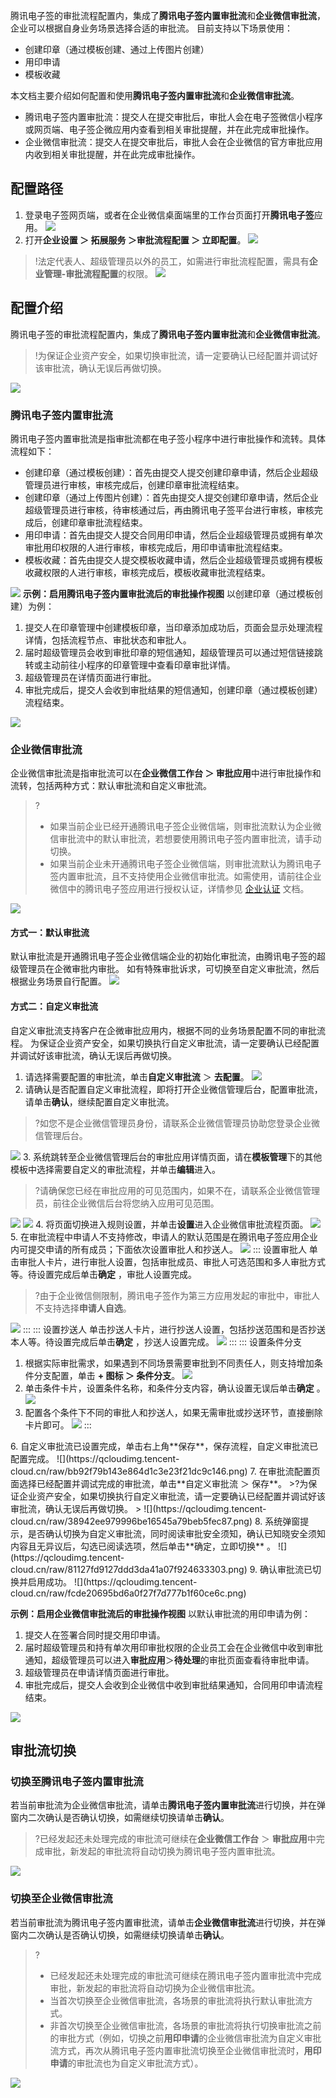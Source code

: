 腾讯电子签的审批流程配置内，集成了**腾讯电子签内置审批流**和**企业微信审批流**，企业可以根据自身业务场景选择合适的审批流。
目前支持以下场景使用：
- 创建印章（通过模板创建、通过上传图片创建）
- 用印申请
- 模板收藏

本文档主要介绍如何配置和使用**腾讯电子签内置审批流**和**企业微信审批流**。
- 腾讯电子签内置审批流：提交人在提交审批后，审批人会在电子签微信小程序或网页端、电子签企微应用内查看到相关审批提醒，并在此完成审批操作。
- 企业微信审批流：提交人在提交审批后，审批人会在企业微信的官方审批应用内收到相关审批提醒，并在此完成审批操作。

## 配置路径
1. 登录电子签网页端，或者在企业微信桌面端里的工作台页面打开**腾讯电子签**应用。
![](https://qcloudimg.tencent-cloud.cn/raw/08c74c6602612bcac6875ad655f1cbec.png)
2. 打开**企业设置 ＞ 拓展服务 ＞审批流程配置 ＞ 立即配置**。
![](https://qcloudimg.tencent-cloud.cn/raw/dbfda9e6f63de03a5a533ae7b452904b.png)

>!法定代表人、超级管理员以外的员工，如需进行审批流程配置，需具有**企业管理-审批流程配置**的权限。
![](https://qcloudimg.tencent-cloud.cn/raw/9ac96daf86335c39da095009bdd63a12.png)

## 配置介绍
腾讯电子签的审批流程配置内，集成了**腾讯电子签内置审批流**和**企业微信审批流**。
>!为保证企业资产安全，如果切换审批流，请一定要确认已经配置并调试好该审批流，确认无误后再做切换。

![](https://qcloudimg.tencent-cloud.cn/raw/d3520a44fdae90dda481ffe2b9ac52dc.png)

### 腾讯电子签内置审批流
腾讯电子签内置审批流是指审批流都在电子签小程序中进行审批操作和流转。具体流程如下：
- 创建印章（通过模板创建）：首先由提交人提交创建印章申请，然后企业超级管理员进行审核，审核完成后，创建印章审批流程结束。
- 创建印章（通过上传图片创建）：首先由提交人提交创建印章申请，然后企业超级管理员进行审核，待审核通过后，再由腾讯电子签平台进行审核，审核完成后，创建印章审批流程结束。
- 用印申请：首先由提交人提交合同用印申请，然后企业超级管理员或拥有单次审批用印权限的人进行审核，审核完成后，用印申请审批流程结束。
- 模板收藏：首先由提交人提交模板收藏申请，然后企业超级管理员或拥有模板收藏权限的人进行审核，审核完成后，模板收藏审批流程结束。

![](https://qcloudimg.tencent-cloud.cn/raw/d931c577e66ba2f0479de9dcb61dc180.png)
**示例：启用腾讯电子签内置审批流后的审批操作视图**
以创建印章（通过模板创建）为例：
1. 提交人在印章管理中创建模板印章，当印章添加成功后，页面会显示处理流程详情，包括流程节点、审批状态和审批人。
2. 届时超级管理员会收到审批印章的短信通知，超级管理员可以通过短信链接跳转或主动前往小程序的印章管理中查看印章审批详情。
3. 超级管理员在详情页面进行审批。
4. 审批完成后，提交人会收到审批结果的短信通知，创建印章（通过模板创建）流程结束。

![](https://qcloudimg.tencent-cloud.cn/raw/1139061856ee1f248e40d47f1f8932d0.png)

### 企业微信审批流
企业微信审批流是指审批流可以在**企业微信工作台 ＞ 审批应用**中进行审批操作和流转，包括两种方式：默认审批流和自定义审批流。

>?
> - 如果当前企业已经开通腾讯电子签企业微信端，则审批流默认为企业微信审批流中的默认审批流，若想要使用腾讯电子签内置审批流，请手动切换。
> - 如果当前企业未开通腾讯电子签企业微信端，则审批流默认为腾讯电子签内置审批流，且不支持使用企业微信审批流。如需使用，请前往企业微信中的腾讯电子签应用进行授权认证，详情参见 [企业认证](https://cloud.tencent.com/document/product/1323/58492) 文档。

![](https://qcloudimg.tencent-cloud.cn/raw/aeea4740e8c9f5de83c7f6cfaef6f6c0.png)

#### 方式一：默认审批流
默认审批流是开通腾讯电子签企业微信端企业的初始化审批流，由腾讯电子签的超级管理员在企微审批内审批。
如有特殊审批诉求，可切换至自定义审批流，然后根据业务场景自行配置。
![](https://qcloudimg.tencent-cloud.cn/raw/8ce948c38880b9b7f3593b174e6a9f7f.png)

#### 方式二：自定义审批流
自定义审批流支持客户在企微审批应用内，根据不同的业务场景配置不同的审批流程。
为保证企业资产安全，如果切换执行自定义审批流，请一定要确认已经配置并调试好该审批流，确认无误后再做切换。
1. 请选择需要配置的审批流，单击**自定义审批流** ＞ **去配置**。
![](https://qcloudimg.tencent-cloud.cn/raw/7eb21635e2aec28e341b420722111ef1.png)
2. 请确认是否配置自定义审批流程，即将打开企业微信管理后台，配置审批流，请单击**确认**，继续配置自定义审批流。
>?如您不是企业微信管理员身份，请联系企业微信管理员协助您登录企业微信管理后台。
>
![](https://qcloudimg.tencent-cloud.cn/raw/ae0697a5976d788f3c37ca4dcb94fc0b.png)
3. 系统跳转至企业微信管理后台的审批应用详情页面，请在**模板管理**下的其他模板中选择需要自定义的审批流程，并单击**编辑**进入。
>?请确保您已经在审批应用的可见范围内，如果不在，请联系企业微信管理员，前往企业微信后台将您纳入应用可见范围。
>
![](https://qcloudimg.tencent-cloud.cn/raw/3039b78873118097ae6b4b5ff8ddb52e.png)
![](https://qcloudimg.tencent-cloud.cn/raw/00c574cd68e60eba14112dcc4e504bb1.png)
4. 将页面切换进入规则设置，并单击**设置**进入企业微信审批流程页面。
![](https://qcloudimg.tencent-cloud.cn/raw/3dde55a48e45bb024c4e2919b91ca0b2.png)
5. 在审批流程中申请人不支持修改，申请人的默认范围是在腾讯电子签应用企业内可提交申请的所有成员；下面依次设置审批人和抄送人。
![](https://qcloudimg.tencent-cloud.cn/raw/72a090108a2c1fe10b05df663ef9d015.png)
<dx-tabs>
::: 设置审批人
单击审批人卡片，进行审批人设置，包括审批成员、审批人可选范围和多人审批方式等。待设置完成后单击**确定** ，审批人设置完成。
>?由于企业微信侧限制，腾讯电子签作为第三方应用发起的审批中，审批人不支持选择**申请人自选**。
>
![](https://qcloudimg.tencent-cloud.cn/raw/672f9e2ea368b8d21ba6a0eb3cdb61d8.png)
:::
::: 设置抄送人
单击抄送人卡片，进行抄送人设置，包括抄送范围和是否抄送本人等。待设置完成后单击**确定** ，抄送人设置完成。
![](https://qcloudimg.tencent-cloud.cn/raw/5e3c0f132635092329e49273ff1cfda5.png)
:::
::: 设置条件分支
1. 根据实际审批需求，如果遇到不同场景需要审批到不同责任人，则支持增加条件分支配置，单击 **+ 图标 ＞ 条件分支**。
![](https://qcloudimg.tencent-cloud.cn/raw/c2681010d106c139397111a8fd379baf.png)
2. 单击条件卡片，设置条件名称，和条件分支内容，确认设置无误后单击**确定** 。
![](https://qcloudimg.tencent-cloud.cn/raw/8f48fa7e51c8d47fcf903f7dd186c5d5.png)
3. 配置各个条件下不同的审批人和抄送人，如果无需审批或抄送环节，直接删除卡片即可。
![](https://qcloudimg.tencent-cloud.cn/raw/912619e484b1d11f257dd02250529fa5.png)
:::
</dx-tabs>
6. 自定义审批流已设置完成，单击右上角**保存**，保存流程，自定义审批流已配置完成。
![](https://qcloudimg.tencent-cloud.cn/raw/bb92f79b143e864d1c3e23f21dc9c146.png)
7. 在审批流配置页面选择已经配置并调试完成的审批流，单击**自定义审批流 ＞ 保存**。
>?为保证企业资产安全，如果切换执行自定义审批流，请一定要确认已经配置并调试好该审批流，确认无误后再做切换。
>
![](https://qcloudimg.tencent-cloud.cn/raw/38942ee979996be16545a79beb5fec87.png)
8. 系统弹窗提示，是否确认切换为自定义审批流，同时阅读审批安全须知，确认已知晓安全须知内容且无异议后，勾选已阅读选项，然后单击**确定，立即切换** 。
![](https://qcloudimg.tencent-cloud.cn/raw/81127fd9127ddd3da41a07f924633303.png)
9. 确认审批流已切换并启用成功。
![](https://qcloudimg.tencent-cloud.cn/raw/fcde20695bd6a0f27f7d777b1f60ce6c.png)

**示例：启用企业微信审批流后的审批操作视图**
以默认审批流的用印申请为例：
1. 提交人在签署合同时提交用印申请。
2. 届时超级管理员和持有单次用印审批权限的企业员工会在企业微信中收到审批通知，超级管理员可以进入**审批应用**＞**待处理**的审批页面查看待审批申请。
3. 超级管理员在申请详情页面进行审批。
4. 审批完成后，提交人会收到企业微信中收到审批结果通知，合同用印申请流程结束。

![](https://qcloudimg.tencent-cloud.cn/raw/df5de6e27be7f9477b2369a0ae8c78e2.png)


## 审批流切换

### 切换至腾讯电子签内置审批流
若当前审批流为企业微信审批流，请单击**腾讯电子签内置审批流**进行切换，并在弹窗内二次确认是否确认切换，如需继续切换请单击**确认**。
>?已经发起还未处理完成的审批流可继续在**企业微信工作台** ＞ **审批应用**中完成审批，新发起的审批流将自动切换为腾讯电子签内置审批流。

![](https://qcloudimg.tencent-cloud.cn/raw/1a214988757456de7d0d797ce2a03234.png)

### 切换至企业微信审批流
若当前审批流为腾讯电子签内置审批流，请单击**企业微信审批流**进行切换，并在弹窗内二次确认是否确认切换，如需继续切换请单击**确认**。
>?
>- 已经发起还未处理完成的审批流可继续在腾讯电子签内置审批流中完成审批，新发起的审批流将自动切换为企业微信审批流。
>- 当首次切换至企业微信审批流，各场景的审批流将执行默认审批流方式。
>- 非首次切换至企业微信审批流，各场景的审批流将执行切换审批流之前的审批方式（例如，切换之前**用印申请**的企业微信审批流为自定义审批流方式，再次从腾讯电子签内置审批流切换至企业微信审批流时，**用印申请**的审批流也为自定义审批流方式）。

![](https://qcloudimg.tencent-cloud.cn/raw/f272d7210ef50679a8cfeeca02817009.png)

